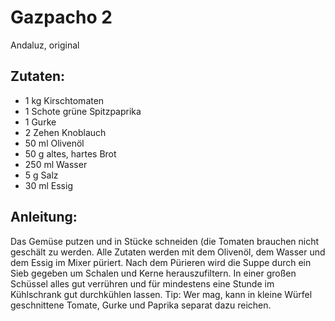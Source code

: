 Gazpacho 2
===
Andaluz, original

Zutaten:
---
- 1 kg Kirschtomaten
- 1 Schote grüne Spitzpaprika
- 1  Gurke
- 2 Zehen Knoblauch
- 50 ml Olivenöl
- 50 g altes, hartes Brot
- 250 ml Wasser
- 5 g Salz
- 30 ml Essig

Anleitung:
---
Das Gemüse putzen und in Stücke schneiden (die Tomaten brauchen nicht geschält zu werden.
Alle Zutaten werden mit dem Olivenöl, dem Wasser und dem Essig im Mixer püriert.
Nach dem Pürieren wird die Suppe durch ein Sieb gegeben um Schalen und Kerne herauszufiltern.
In einer großen Schüssel alles gut verrühren und für mindestens eine Stunde im Kühlschrank gut durchkühlen lassen.
Tip: Wer mag, kann in kleine Würfel geschnittene Tomate, Gurke und Paprika separat dazu reichen.